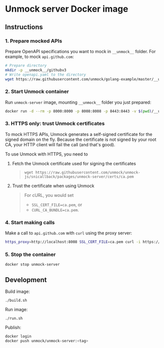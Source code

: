 # Unmock server Docker image

## Instructions

### 1. Prepare mocked APIs

Prepare OpenAPI specifications you want to mock in `__unmock__` folder. For example, to mock `api.github.com`:

```bash
# Prepare directory
mkdir -p __unmock__/githubv3
# Write openapi.yaml to the directory
wget https://raw.githubusercontent.com/unmock/golang-example/master/__unmock__/githubv3/openapi.yaml -O __unmock__/githubv3/openapi.yaml
```

### 2. Start Unmock container

Run `unmock-server` image, mounting `__unmock__` folder you just prepared:

```bash
docker run -d --rm -p 8000:8000 -p 8008:8008 -p 8443:8443 -v $(pwd)/__unmock__:/app/__unmock__ --name unmock-server unmock/unmock-server
```

### 3. HTTPS only: trust Unmock certificates

To mock HTTPS APIs, Unmock generates a self-signed certificate for the signed domain on the fly. Because the certificate is not signed by your root CA, your HTTP client will fail the call (and that's good).

To use Unmock with HTTPS, you need to

1. Fetch the Unmock certificate used for signing the certificates

   > `wget https://raw.githubusercontent.com/unmock/unmock-js/snicallback/packages/unmock-server/certs/ca.pem`

1. Trust the certificate when using Unmock

   > For cURL, you would set
   >
   > - `SSL_CERT_FILE=ca.pem`, or
   > - `CURL_CA_BUNDLE=ca.pem`.

### 4. Start making calls

Make a call to `api.github.com` with `curl` using the proxy server:

```bash
https_proxy=http://localhost:8008 SSL_CERT_FILE=ca.pem curl -i https://api.github.com/user/repos
```

### 5. Stop the container

```bash
docker stop unmock-server
```

## Development

Build image:

```
./build.sh
```

Run image:

```
./run.sh
```

Publish:

```bash
docker login
docker push unmock/unmock-server:<tag>
```
